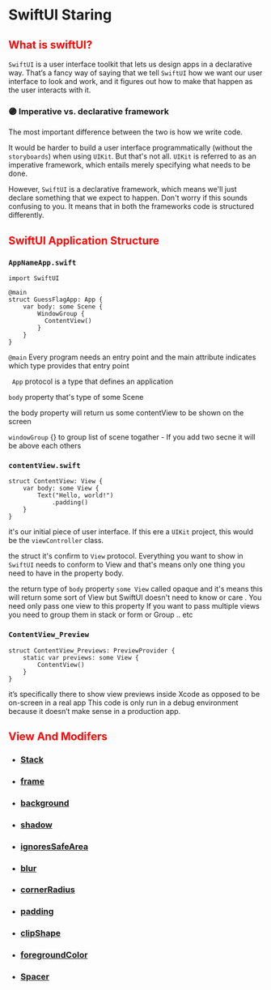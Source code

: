 
# SwiftUI Staring 


 <h2 style="color:red;"> What is swiftUI?</h2>

`SwiftUI` is a user interface toolkit that lets us design apps in a declarative way. That’s a fancy way of saying that we tell `SwiftUI` how we want our user interface to look and work, and it figures out how to make that happen as the user interacts with it.

###  🟣 Imperative vs. declarative framework
The most important difference between the two is how we write code.

It would be harder to build a user interface programmatically (without the `storyboards`) when using `UIKit`. But that's not all. `UIKit` is referred to as an imperative framework, which entails merely specifying what needs to be done.

However, `SwiftUI` is a declarative framework, which means we'll just declare something that we expect to happen. Don't worry if this sounds confusing to you. It means that in both the frameworks code is structured differently.


 <h2 style="color:red;"> SwiftUI Application Structure </h2>

### `AppNameApp.swift`


```
import SwiftUI

@main
struct GuessFlagApp: App {
    var body: some Scene {
        WindowGroup {
          ContentView()
        }
    }
}
```

`@main` Every program needs an entry point and the main attribute indicates which type provides that entry point

` App` protocol is a type that defines an application

 `body` property that's type of some Scene 

 the body property will return us some contentView to be shown on the screen

 `windowGroup` {} to group list of scene togather - If you add two secne it will be above each others

### `contentView.swift `
```
struct ContentView: View {
    var body: some View {
        Text("Hello, world!")
            .padding()
    }
}

```
it's our initial piece of user interface. If this ere a `UIKit` project, this would be the `viewController` class.

the struct it's confirm to `View` protocol. Everything you want to show in `SwiftUI` needs to conform to View and that's means only one thing you need to have in the property body.

the return type of `body` property `some View` called opaque and it's means this will return some sort of View but SwiftUI doesn't need to know or care .
You need only pass one view to this property If you want to pass multiple views you need to group them in stack or form or Group .. etc 

### `ContentView_Preview `
```
struct ContentView_Previews: PreviewProvider {
    static var previews: some View {
        ContentView()
    }
}
```
it’s specifically there to show view previews inside Xcode as opposed to be on-screen in a real app
This code is only run  in a debug environment because it doesn’t make sense in a production app.


 <h2 style="color:red;">  View And Modifers</h2>

* ### [Stack](https://github.com/999lama/SwiftUI_starting/blob/main/UI%20Components/Stack/StackProject/stack.md)
* ### [frame](https://github.com/999lama/SwiftUI_starting/blob/main/UI%20Components/Modifers/PractiesOnModifer/frame.md)
* ### [background](https://github.com/999lama/SwiftUI_starting/blob/main/UI%20Components/Modifers/PractiesOnModifer/background.md)
* ### [shadow](https://github.com/999lama/SwiftUI_starting/blob/main/UI%20Components/Modifers/PractiesOnModifer/shadow.md)
* ### [ignoresSafeArea](https://github.com/999lama/SwiftUI_starting/blob/main/UI%20Components/Modifers/PractiesOnModifer/ignoresSafeArea.md)
* ### [blur](https://github.com/999lama/SwiftUI_starting/blob/main/UI%20Components/Modifers/PractiesOnModifer/blur.md)
* ### [cornerRadius](https://github.com/999lama/SwiftUI_starting/blob/main/UI%20Components/Modifers/PractiesOnModifer/cornerRadius.md)
* ### [padding](https://github.com/999lama/SwiftUI_starting/blob/main/UI%20Components/Modifers/PractiesOnModifer/padding.md)
* ### [clipShape](https://github.com/999lama/SwiftUI_starting/blob/main/UI%20Components/Modifers/PractiesOnModifer/clipShape.md)
* ### [foregroundColor](https://github.com/999lama/SwiftUI_starting/blob/main/UI%20Components/Modifers/PractiesOnModifer/foregroundColor.md)
* ### [Spacer](https://github.com/999lama/SwiftUI_starting/blob/main/UI%20Components/Modifers/PractiesOnModifer/Spacer.md)

